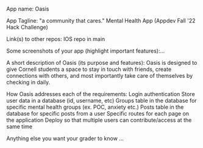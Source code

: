 App name: Oasis

App Tagline: "a community that cares." Mental Health App (Appdev Fall '22 Hack Challenge)

Link(s) to other repos: IOS repo in main

Some screenshots of your app (highlight important features):...

A short description of Oasis (its purpose and features): Oasis is designed to give Cornell students a space to stay in touch with friends, create connections with others, and most importantly take care of themselves by checking in daily.

How Oasis addresses each of the requirements: Login authentication Store user data in a database (id, username, etc) Groups table in the database for specific mental health groups (ex. POC, anxiety etc.) Posts table in the database for specific posts from a user Specific routes for each page on the application Deploy so that multiple users can contribute/access at the same time

Anything else you want your grader to know ...
